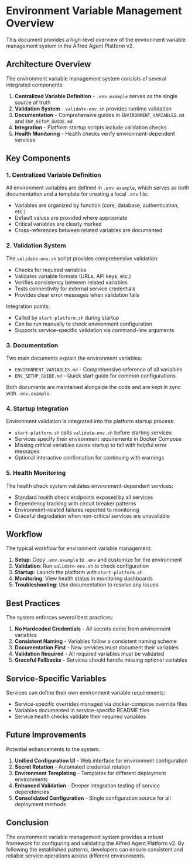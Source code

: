 # Environment Variable Management Overview

This document provides a high-level overview of the environment variable management system in the Alfred Agent Platform v2.

## Architecture Overview

The environment variable management system consists of several integrated components:

1. **Centralized Variable Definition** - `.env.example` serves as the single source of truth
2. **Validation System** - `validate-env.sh` provides runtime validation
3. **Documentation** - Comprehensive guides in `ENVIRONMENT_VARIABLES.md` and `ENV_SETUP_GUIDE.md`
4. **Integration** - Platform startup scripts include validation checks
5. **Health Monitoring** - Health checks verify environment-dependent services

## Key Components

### 1. Centralized Variable Definition

All environment variables are defined in `.env.example`, which serves as both documentation and a template for creating a local `.env` file:

- Variables are organized by function (core, database, authentication, etc.)
- Default values are provided where appropriate
- Critical variables are clearly marked
- Cross-references between related variables are documented

### 2. Validation System

The `validate-env.sh` script provides comprehensive validation:

- Checks for required variables
- Validates variable formats (URLs, API keys, etc.)
- Verifies consistency between related variables
- Tests connectivity for external service credentials
- Provides clear error messages when validation fails

Integration points:
- Called by `start-platform.sh` during startup
- Can be run manually to check environment configuration
- Supports service-specific validation via command-line arguments

### 3. Documentation

Two main documents explain the environment variables:

- `ENVIRONMENT_VARIABLES.md` - Comprehensive reference of all variables
- `ENV_SETUP_GUIDE.md` - Quick start guide for common configurations

Both documents are maintained alongside the code and are kept in sync with `.env.example`.

### 4. Startup Integration

Environment validation is integrated into the platform startup process:

- `start-platform.sh` calls `validate-env.sh` before starting services
- Services specify their environment requirements in Docker Compose
- Missing critical variables cause startup to fail with helpful error messages
- Optional interactive confirmation for continuing with warnings

### 5. Health Monitoring

The health check system validates environment-dependent services:

- Standard health check endpoints exposed by all services
- Dependency tracking with circuit breaker patterns
- Environment-related failures reported to monitoring
- Graceful degradation when non-critical services are unavailable

## Workflow

The typical workflow for environment variable management:

1. **Setup**: Copy `.env.example` to `.env` and customize for the environment
2. **Validation**: Run `validate-env.sh` to check configuration
3. **Startup**: Launch the platform with `start-platform.sh`
4. **Monitoring**: View health status in monitoring dashboards
5. **Troubleshooting**: Use documentation to resolve any issues

## Best Practices

The system enforces several best practices:

1. **No Hardcoded Credentials** - All secrets come from environment variables
2. **Consistent Naming** - Variables follow a consistent naming scheme
3. **Documentation First** - New services must document their variables
4. **Validation Required** - All required variables must be validated
5. **Graceful Fallbacks** - Services should handle missing optional variables

## Service-Specific Variables

Services can define their own environment variable requirements:

- Service-specific overrides managed via docker-compose override files
- Variables documented in service-specific README files
- Service health checks validate their required variables

## Future Improvements

Potential enhancements to the system:

1. **Unified Configuration UI** - Web interface for environment configuration
2. **Secret Rotation** - Automated credential rotation
3. **Environment Templating** - Templates for different deployment environments
4. **Enhanced Validation** - Deeper integration testing of service dependencies
5. **Consolidated Configuration** - Single configuration source for all deployment methods

## Conclusion

The environment variable management system provides a robust framework for configuring and validating the Alfred Agent Platform v2. By following the established patterns, developers can ensure consistent and reliable service operations across different environments.